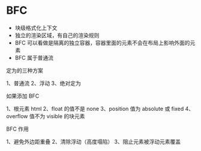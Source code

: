 # BFC

-   块级格式化上下文
-   独立的渲染区域，有自己的渲染规则
-   BFC 可以看做是隔离的独立容器，容器里面的元素不会在布局上影响外面的元素
-   BFC 属于普通流

定为的三种方案

1、普通流
2、浮动
3、绝对定为

如果添加 BFC

1、根元素 html
2、float 的值不是 none
3、position 值为 absolute 或 fixed
4、overflow 值不为 visible 的块元素

BFC 作用

1、避免外边距重叠
2、清除浮动（高度塌陷）
3、阻止元素被浮动元素覆盖
